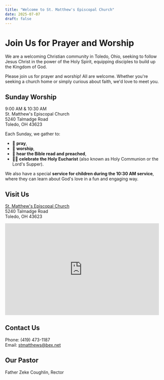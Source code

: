 ```yaml
---
title: "Welcome to St. Matthew's Episcopal Church"
date: 2025-07-07
draft: false
---
```


# Join Us for Prayer and Worship

We are a welcoming Christian community in Toledo, Ohio, seeking to follow Jesus Christ in the power of the Holy Spirit, equipping disciples to build up the Kingdom of God. 

Please join us for prayer and worship! All are welcome. Whether you're seeking a church home or simply curious about faith, we'd love to meet you.

<div class="worship-callout">
<h2>Sunday Worship</h2>
<div class="worship-times">9:00 AM & 10:30 AM</div>
<div class="worship-location">
St. Matthew's Episcopal Church<br>
5240 Talmadge Road<br>
Toledo, OH 43623
</div>
</div>

Each Sunday, we gather to:

- 🙏 **pray**,
- 🙌 **worship**,
- 📖 **hear the Bible read and preached**,
- 🍞🍷 **celebrate the Holy Eucharist** (also known as Holy Communion or the Lord's Supper).  


We also have a special **service for children during the 10:30 AM service**, where they can learn about God's love in a fun and engaging way.

## Visit Us

[St. Matthew's Episcopal Church](https://maps.app.goo.gl/nhw8tucEbHPXmDCs5)  
5240 Talmadge Road  
Toledo, OH 43623

<div class="embedded-map">
<iframe 
    src="https://www.google.com/maps/embed?pb=!1m18!1m12!1m3!1d2975.7348387!2d-83.6443802!3d41.7101462!2m3!1f0!2f0!3f0!3m2!1i1024!2i768!4f13.1!3m3!1m2!1s0x883c7e50a635dcc7%3A0x205b8cb484e0b92c!2sSt%20Matthew's%20Episcopal%20Church!5e0!3m2!1sen!2sus!4v1625097600000!5m2!1sen!2sus"
    width="100%" 
    height="300" 
    style="border:0;" 
    allowfullscreen="" 
    loading="lazy" 
    referrerpolicy="no-referrer-when-downgrade"
    title="St. Matthew's Episcopal Church Location">
</iframe>
</div>

## Contact Us

Phone: (419) 473-1187  
Email: stmatthews@bex.net

## Our Pastor

Father Zeke Coughlin, Rector
